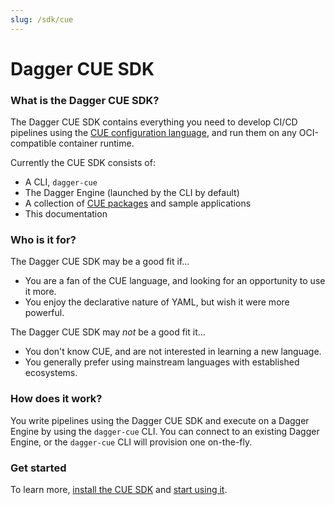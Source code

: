 ```yaml
---
slug: /sdk/cue
---
```


# Dagger CUE SDK

### What is the Dagger CUE SDK?

The Dagger CUE SDK contains everything you need to develop CI/CD pipelines using the [CUE configuration language](https://cuelang.org), and run them on any OCI-compatible container runtime.

Currently the CUE SDK consists of:

- A CLI, `dagger-cue`
- The Dagger Engine (launched by the CLI by default)
- A collection of [CUE packages](https://github.com/dagger/dagger/tree/cue-sdk/pkg) and sample applications
- This documentation

### Who is it for?

The Dagger CUE SDK may be a good fit if...

* You are a fan of the CUE language, and looking for an opportunity to use it more.
* You enjoy the declarative nature of YAML, but wish it were more powerful.

The Dagger CUE SDK may *not* be a good fit it...

* You don't know CUE, and are not interested in learning a new language.
* You generally prefer using mainstream languages with established ecosystems.

### How does it work?

You write pipelines using the Dagger CUE SDK and execute on a Dagger Engine by using the `dagger-cue` CLI. You can connect to an existing Dagger Engine, or the `dagger-cue` CLI will provision one on-the-fly.

### Get started

To learn more, [install the CUE SDK](./getting-started/526369-install.mdx) and [start using it](./getting-started/tutorial/470907-local-dev.md).
